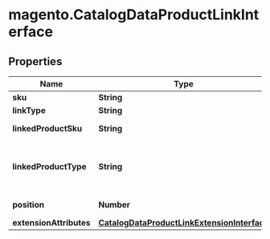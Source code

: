 # magento.CatalogDataProductLinkInterface

## Properties
Name | Type | Description | Notes
------------ | ------------- | ------------- | -------------
**sku** | **String** | SKU | 
**linkType** | **String** | Link type | 
**linkedProductSku** | **String** | Linked product sku | 
**linkedProductType** | **String** | Linked product type (simple, virtual, etc) | 
**position** | **Number** | Linked item position | 
**extensionAttributes** | [**CatalogDataProductLinkExtensionInterface**](CatalogDataProductLinkExtensionInterface.md) |  | [optional] 


